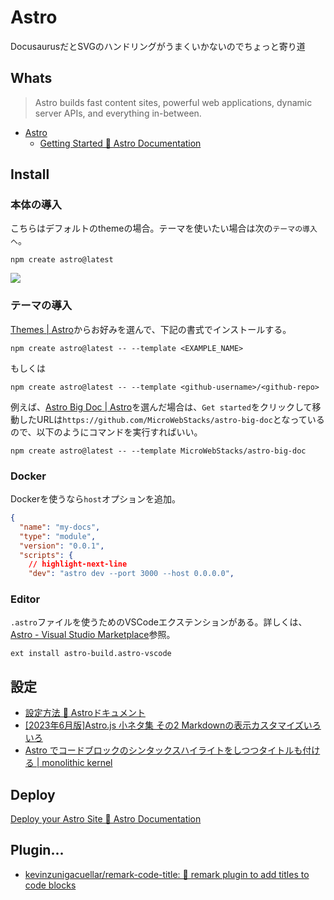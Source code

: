 # Astro

DocusaurusだとSVGのハンドリングがうまくいかないのでちょっと寄り道

## Whats

> Astro builds fast content sites, powerful web applications, dynamic server APIs, and everything in-between.

- [Astro](https://astro.build/)
    - [Getting Started 🚀 Astro Documentation](https://docs.astro.build/en/getting-started/)

## Install

### 本体の導入

こちらはデフォルトのthemeの場合。テーマを使いたい場合は次の`テーマの導入へ`。

``` title="nodeは必須"
npm create astro@latest
```

![](/img/docs/install-astro.gif)

### テーマの導入

[Themes | Astro](https://astro.build/themes/)からお好みを選んで、下記の書式でインストールする。

```shell
npm create astro@latest -- --template <EXAMPLE_NAME>
```

もしくは

```shell title="テーマの導入"
npm create astro@latest -- --template <github-username>/<github-repo>
```

例えば、[Astro Big Doc | Astro](https://astro.build/themes/details/astro-big-doc/)を選んだ場合は、`Get started`をクリックして移動したURLは`https://github.com/MicroWebStacks/astro-big-doc`となっているので、以下のようにコマンドを実行すればいい。

```shell
npm create astro@latest -- --template MicroWebStacks/astro-big-doc
```
### Docker

Dockerを使うなら`host`オプションを追加。

```json title="package.jsonを修正してDockerで使えるようhostオプション追加、あとついでにport番号も変更j"
{
  "name": "my-docs",
  "type": "module",
  "version": "0.0.1",
  "scripts": {
    // highlight-next-line
    "dev": "astro dev --port 3000 --host 0.0.0.0",
```

### Editor

`.astro`ファイルを使うためのVSCodeエクステンションがある。詳しくは、[Astro - Visual Studio Marketplace](https://marketplace.visualstudio.com/items?itemName=astro-build.astro-vscode)参照。

```
ext install astro-build.astro-vscode
```
## 設定
- [設定方法 🚀 Astroドキュメント](https://docs.astro.build/ja/reference/configuration-reference/#%E3%83%9E%E3%83%BC%E3%82%AF%E3%83%80%E3%82%A6%E3%83%B3%E3%81%AE%E3%82%AA%E3%83%97%E3%82%B7%E3%83%A7%E3%83%B3)
- [[2023年6月版]Astro.js 小ネタ集 その2 Markdownの表示カスタマイズいろいろ](https://zenn.dev/asopitech/articles/20230604-012854_1)
- [Astro でコードブロックのシンタックスハイライトをしつつタイトルも付ける | monolithic kernel](https://blog.mono0x.net/2023/07/10/astro-syntax-highlight-with-title/)
## Deploy

[Deploy your Astro Site 🚀 Astro Documentation](https://docs.astro.build/en/guides/deploy/)

## Plugin...

- [kevinzunigacuellar/remark-code-title: 🔌 remark plugin to add titles to code blocks](https://github.com/kevinzunigacuellar/remark-code-title)